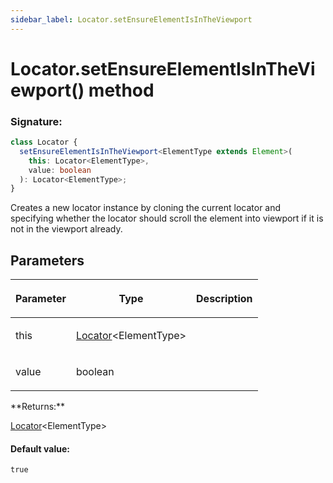 ```yaml
---
sidebar_label: Locator.setEnsureElementIsInTheViewport
---
```


# Locator.setEnsureElementIsInTheViewport() method

### Signature:

```typescript
class Locator {
  setEnsureElementIsInTheViewport<ElementType extends Element>(
    this: Locator<ElementType>,
    value: boolean
  ): Locator<ElementType>;
}
```

Creates a new locator instance by cloning the current locator and specifying whether the locator should scroll the element into viewport if it is not in the viewport already.

## Parameters

<table><thead><tr><th>

Parameter

</th><th>

Type

</th><th>

Description

</th></tr></thead>
<tbody><tr><td>

this

</td><td>

[Locator](./puppeteer.locator.md)&lt;ElementType&gt;

</td><td>

</td></tr>
<tr><td>

value

</td><td>

boolean

</td><td>

</td></tr>
</tbody></table>
**Returns:**

[Locator](./puppeteer.locator.md)&lt;ElementType&gt;

#### Default value:

`true`
